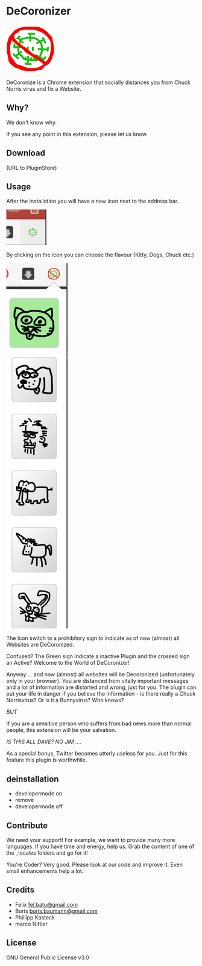 # DeCoronizer

![DeCoronizer Logo](src/gitstuff/image0.png)

DeCoronize is a Chrome extension that socially distances you from Chuck Norris virus and fix a Website.

## Why?

We don't know why.

If you see any point in this extension, please let us know.

## Download

(URL to PluginStore)

## Usage

After the installation you will have a new icon next to the address bar. 

![DeCoronizer Logo](src/gitstuff/image10.png)

By clicking on the icon you can choose the flavour (Kitty, Dogs, Chuck etc.) 

![DeCoronizer Logo](src/gitstuff/image20.png)

The Icon switch to a prohibitory sign to indicate
as of now (almost) all Websites are DeCoronized.

Confused? The Green sign indicate a inactive Plugin and the crossed sign an Active? Welcome to the World of DeCoronizer!

Anyway ... and now (almost) all websites will be Decoronized (unfortunately only in your browser). You are distanced from vitally important messages and a lot of information are distorted and wrong, just for you. The plugin can put your life in danger if you believe the information - is there really a Chuck Norrisvirus? Or is it a Bunnyvirus? Who knows?

_BUT_

If you are a sensitive person who suffers from bad news more than normal people, this extension will be your salvation.

_IS THIS ALL DAVE? NO JIM ...._

As a special bonus, Twitter becomes utterly useless for you. Just for this feature this plugin is worthwhile.


## deinstallation

- developermode on
- remove
- developermode off

## Contribute

We need your support! For example, we want to provide many more languages.
If you have time and energy, help us. Grab the content of one of the _locales folders and
go for it!

You're Coder? Very good. Please look at our code and improve it. Even small enhancements help a lot.


## Credits

- Felix fel.batu@gmail.com
- Boris boris.baumann@gmail.com
- Phillipp Kasteck 
- marco Nittler

## License
GNU General Public License v3.0
